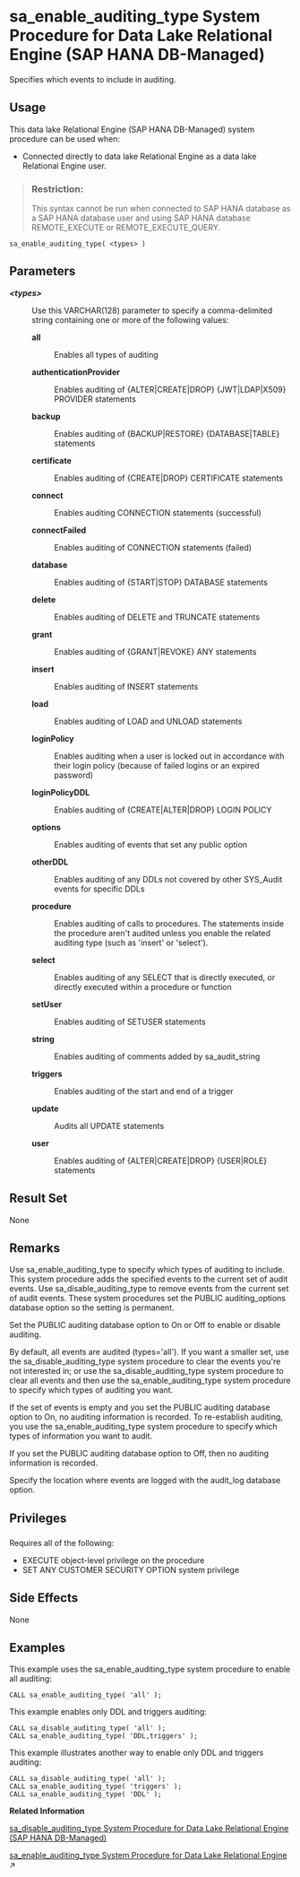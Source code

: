 <!-- loio7bde72cc9e33425088c9b0d6a361d380 -->

# sa\_enable\_auditing\_type System Procedure for Data Lake Relational Engine \(SAP HANA DB-Managed\)

Specifies which events to include in auditing.



<a name="loio7bde72cc9e33425088c9b0d6a361d380__section_dh4_3db_1yb"/>

## Usage

This data lake Relational Engine \(SAP HANA DB-Managed\) system procedure can be used when:

-   Connected directly to data lake Relational Engine as a data lake Relational Engine user.

> ### Restriction:  
> This syntax cannot be run when connected to SAP HANA database as a SAP HANA database user and using SAP HANA database REMOTE\_EXECUTE or REMOTE\_EXECUTE\_QUERY.



```
sa_enable_auditing_type( <types> )
```



<a name="loio7bde72cc9e33425088c9b0d6a361d380__section_s3j_mw4_rrb"/>

## Parameters


<dl>
<dt><b>

*<types\>* 

</b></dt>
<dd>

Use this VARCHAR\(128\) parameter to specify a comma-delimited string containing one or more of the following values:


<dl>
<dt><b>

all

</b></dt>
<dd>

Enables all types of auditing



</dd><dt><b>

authenticationProvider

</b></dt>
<dd>

Enables auditing of \{ALTER|CREATE|DROP\} \{JWT|LDAP|X509\} PROVIDER statements



</dd><dt><b>

backup

</b></dt>
<dd>

Enables auditing of \{BACKUP|RESTORE\} \{DATABASE|TABLE\} statements



</dd><dt><b>

certificate

</b></dt>
<dd>

Enables auditing of \{CREATE|DROP\} CERTIFICATE statements



</dd><dt><b>

connect

</b></dt>
<dd>

Enables auditing CONNECTION statements \(successful\)



</dd><dt><b>

connectFailed

</b></dt>
<dd>

Enables auditing of CONNECTION statements \(failed\)



</dd><dt><b>

database

</b></dt>
<dd>

Enables auditing of \{START|STOP\} DATABASE statements



</dd><dt><b>

delete

</b></dt>
<dd>

Enables auditing of DELETE and TRUNCATE statements



</dd><dt><b>

grant

</b></dt>
<dd>

Enables auditing of \{GRANT|REVOKE\} ANY statements



</dd><dt><b>

insert

</b></dt>
<dd>

Enables auditing of INSERT statements



</dd><dt><b>

load

</b></dt>
<dd>

Enables auditing of LOAD and UNLOAD statements



</dd><dt><b>

loginPolicy

</b></dt>
<dd>

Enables auditing when a user is locked out in accordance with their login policy \(because of failed logins or an expired password\)



</dd><dt><b>

loginPolicyDDL

</b></dt>
<dd>

Enables auditing of \{CREATE|ALTER|DROP\} LOGIN POLICY



</dd><dt><b>

options

</b></dt>
<dd>

Enables auditing of events that set any public option



</dd><dt><b>

otherDDL

</b></dt>
<dd>

Enables auditing of any DDLs not covered by other SYS\_Audit events for specific DDLs



</dd><dt><b>

procedure

</b></dt>
<dd>

Enables auditing of calls to procedures. The statements inside the procedure aren't audited unless you enable the related auditing type \(such as 'insert' or 'select'\).



</dd><dt><b>

select

</b></dt>
<dd>

Enables auditing of any SELECT that is directly executed, or directly executed within a procedure or function



</dd><dt><b>

setUser

</b></dt>
<dd>

Enables auditing of SETUSER statements



</dd><dt><b>

string

</b></dt>
<dd>

Enables auditing of comments added by sa\_audit\_string



</dd><dt><b>

triggers

</b></dt>
<dd>

Enables auditing of the start and end of a trigger



</dd><dt><b>

update

</b></dt>
<dd>

Audits all UPDATE statements



</dd><dt><b>

user

</b></dt>
<dd>

Enables auditing of \{ALTER|CREATE|DROP\} \{USER|ROLE\} statements



</dd>
</dl>



</dd>
</dl>



<a name="loio7bde72cc9e33425088c9b0d6a361d380__section_ufs_5jd_pzb"/>

## Result Set

None



<a name="loio7bde72cc9e33425088c9b0d6a361d380__section_ycw_mw4_rrb"/>

## Remarks

Use sa\_enable\_auditing\_type to specify which types of auditing to include. This system procedure adds the specified events to the current set of audit events. Use sa\_disable\_auditing\_type to remove events from the current set of audit events. These system procedures set the PUBLIC auditing\_options database option so the setting is permanent.

Set the PUBLIC auditing database option to On or Off to enable or disable auditing.

By default, all events are audited \(types='all'\). If you want a smaller set, use the sa\_disable\_auditing\_type system procedure to clear the events you're not interested in; or use the sa\_disable\_auditing\_type system procedure to clear all events and then use the sa\_enable\_auditing\_type system procedure to specify which types of auditing you want.

If the set of events is empty and you set the PUBLIC auditing database option to On, no auditing information is recorded. To re-establish auditing, you use the sa\_enable\_auditing\_type system procedure to specify which types of information you want to audit.

If you set the PUBLIC auditing database option to Off, then no auditing information is recorded.

Specify the location where events are logged with the audit\_log database option.



<a name="loio7bde72cc9e33425088c9b0d6a361d380__section_hcy_4z1_1yb"/>

## Privileges



### 

Requires all of the following:

-   EXECUTE object-level privilege on the procedure
-   SET ANY CUSTOMER SECURITY OPTION system privilege



<a name="loio7bde72cc9e33425088c9b0d6a361d380__section_vdm_nw4_rrb"/>

## Side Effects

None



## Examples

This example uses the sa\_enable\_auditing\_type system procedure to enable all auditing:

```
CALL sa_enable_auditing_type( 'all' );
```

This example enables only DDL and triggers auditing:

```
CALL sa_disable_auditing_type( 'all' );
CALL sa_enable_auditing_type( 'DDL,triggers' );
```

This example illustrates another way to enable only DDL and triggers auditing:

```
CALL sa_disable_auditing_type( 'all' );
CALL sa_enable_auditing_type( 'triggers' );
CALL sa_enable_auditing_type( 'DDL' );
```

**Related Information**  


[sa\_disable\_auditing\_type System Procedure for Data Lake Relational Engine \(SAP HANA DB-Managed\)](sa-disable-auditing-type-system-procedure-for-data-lake-relational-engine-sap-hana-db-man-fd63ea1.md "Disables auditing of specific events.")

[sa_enable_auditing_type System Procedure for Data Lake Relational Engine](https://help.sap.com/viewer/19b3964099384f178ad08f2d348232a9/2024_1_QRC/en-US/3be5b83e6c5f1014876dd3101b181f8a.html "Specifies which events to include in auditing.") :arrow_upper_right:

